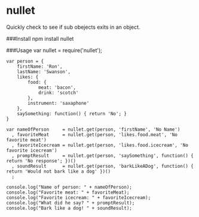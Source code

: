 nullet
======

Quickly check to see if sub obejects exits in an object.


###Install
    npm install nullet


###Usage
    var nullet = require('nullet');
    
    var person = {
        firstName: 'Ron',
        lastName: 'Swanson',
        likes: {
            food: {
                meat: 'bacon',
                drink: 'scotch'
            },
            instrument: 'saxaphone'
        },
        saySomething: function() { return 'No'; }
    }
    
    var nameOfPerson     = nullet.get(person, 'firstName', 'No Name')
      , favoriteMeat     = nullet.get(person, 'likes.food.meat', 'No favorite meat')
      , favoriteIcecream = nullet.get(person, 'likes.food.icecream', 'No favorite icecream')
      , promptResult     = nullet.get(person, 'saySomething', function() { return 'No response'; })()
      , soundResult      = nullet.get(person, 'barkLikeADog', function() { return 'Would not bark like a dog' })()
      ;
     
    console.log("Name of person: " + nameOfPerson);
    console.log("Favorite meat: " + favoriteMeat);
    console.log("Favorite icecream: " + favoriteIcecream);
    console.log("What did he say? " + promptResult);
    console.log("Bark like a dog! " + soundResult);
    
    

    
    
    